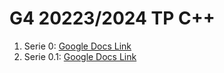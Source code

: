 # G4 20223/2024 TP C++

1. Serie 0:  [Google Docs Link](https://docs.google.com/document/d/1ZUoHK7YR-k8nuW-4RMVGRbsrjKPCx1yOkZXdYlJnhPE/edit?usp=sharing)
2. Serie 0.1: [Google Docs Link](https://docs.google.com/document/d/109A1Hu2q15V04WcaWE6mOVQvYCrfO6woaxzbPZ3p8Zg/edit?usp=sharing)
